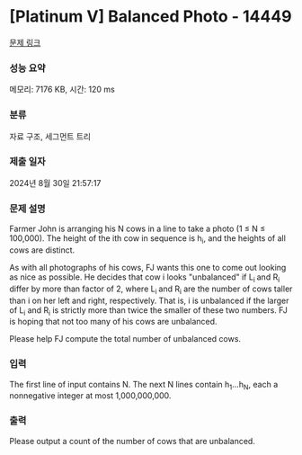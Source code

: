 # [Platinum V] Balanced Photo - 14449 

[문제 링크](https://www.acmicpc.net/problem/14449) 

### 성능 요약

메모리: 7176 KB, 시간: 120 ms

### 분류

자료 구조, 세그먼트 트리

### 제출 일자

2024년 8월 30일 21:57:17

### 문제 설명

<p>Farmer John is arranging his N cows in a line to take a photo (1 ≤ N ≤ 100,000). The height of the ith cow in sequence is h<sub>i</sub>, and the heights of all cows are distinct.</p>

<p>As with all photographs of his cows, FJ wants this one to come out looking as nice as possible. He decides that cow i looks "unbalanced" if L<sub>i </sub>and R<sub>i </sub>differ by more than factor of 2, where L<sub>i </sub>and R<sub>i</sub> are the number of cows taller than i on her left and right, respectively. That is, i is unbalanced if the larger of L<sub>i</sub> and R<sub>i</sub> is strictly more than twice the smaller of these two numbers. FJ is hoping that not too many of his cows are unbalanced.</p>

<p>Please help FJ compute the total number of unbalanced cows.</p>

### 입력 

 <p>The first line of input contains N. The next N lines contain h<sub>1</sub>…h<sub>N</sub>, each a nonnegative integer at most 1,000,000,000.</p>

### 출력 

 <p>Please output a count of the number of cows that are unbalanced.</p>

<p> </p>

